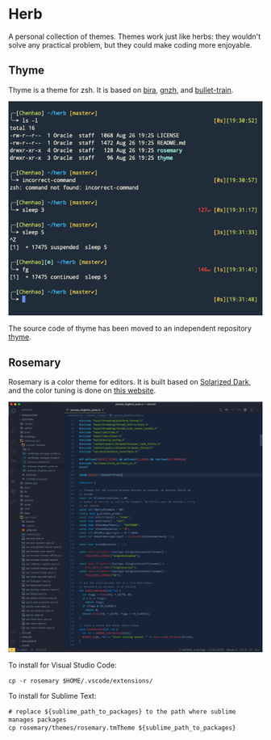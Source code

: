 # Herb

A personal collection of themes. Themes work just like herbs: they wouldn't solve any practical problem, but they could make coding more enjoyable.

## Thyme

Thyme is a theme for zsh. It is based on [bira](https://github.com/ohmyzsh/ohmyzsh/blob/master/themes/bira.zsh-theme), [gnzh](https://github.com/ohmyzsh/ohmyzsh/blob/master/themes/gnzh.zsh-theme), and [bullet-train](https://github.com/caiogondim/bullet-train.zsh/blob/master/bullet-train.zsh-theme).

![thyme-screenshot](img/thyme-screenshot.png)

The source code of thyme has been moved to an independent repository [thyme](https://github.com/chenhao-ye/thyme).

## Rosemary

Rosemary is a color theme for editors. It is built based on [Solarized Dark](https://ethanschoonover.com/solarized/), and the color tuning is done on [this website](http://tmtheme-editor.herokuapp.com/).

![rosemary-screenshot](img/rosemary-screenshot.png)

To install for Visual Studio Code:

```shell
cp -r rosemary $HOME/.vscode/extensions/
```

To install for Sublime Text:

```shell
# replace ${sublime_path_to_packages} to the path where sublime manages packages
cp rosemary/themes/rosemary.tmTheme ${sublime_path_to_packages}
```
